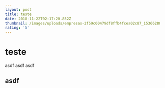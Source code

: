 ```yaml
---
layout: post
title: teste
date: 2018-11-22T02:17:20.852Z
thumbnail: /images/uploads/empresas-2f59c00479df8ffb4fcea02c87_1536628822334.png
rating: '5'
---
```

# teste
asdf
asdf
asdf

## asdf
